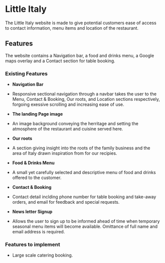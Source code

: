 # Little Italy

The Little Italy website is made to give potential customers ease of access to contact information, menu items and location of the restaurant.

## Features

The website contains a Navigation bar, a food and drinks menu, a Google maps overlay and a Contact section for table booking.

### Existing Features

- __Navigation Bar__

- Responsive sectional navigation through a navbar takes the user to the Menu, Contact & Booking, Our roots, and Location sections respectively, forgoing exessive scrolling and increasing ease of use.

- __The landing Page image__

- An image background conveying the herritage and setting the atmosphere of the restaurant and cuisine served here.

- __Our roots__

- A section giving insight into the roots of the family business and the area of Italy drawn inspiration from for our recipies.

- __Food & Drinks Menu__

- A small yet carefully selected and descriptive menu of food and drinks offered to the customer.

- __Contact & Booking__

- Contact detail inclding phone number for table booking and take-away orders, and email for feedback and special requests.

- __News letter Signup__

- Allows the user to sign up to be informed ahead of time when temporary seasonal menu items will become available. Omittance of full name and email address is required.

### Features to implement

- Large scale catering booking.